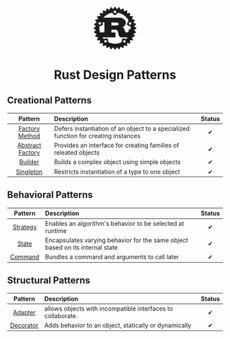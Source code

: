 <p align="center">
  <img src="/rust-logo.png" height="100">
  <h1 align="center">
    Rust Design Patterns
  </h1>
</p>

## Creational Patterns

| Pattern | Description | Status |
|:-------:|:----------- |:------:|
| [Factory Method](/creational/factory.rs) | Defers instantiation of an object to a specialized function for creating instances | ✔ |
| [Abstract Factory](/creational/abstract_factory.rs) | Provides an interface for creating families of releated objects | ✔ |
| [Builder](/creational/builder.rs) | Builds a complex object using simple objects | ✔ |
| [Singleton](/creational/singleton.rs) | Restricts instantiation of a type to one object | ✔ |


## Behavioral Patterns
| Pattern | Description | Status |
|:-------:|:----------- |:------:|
| [Strategy](/behavioral/strategy.rs) | Enables an algorithm's behavior to be selected at runtime | ✔ |
| [State](/behavioral/state.rs) | Encapsulates varying behavior for the same object based on its internal state | ✔ |
| [Command](/behavioral/command.rs) | Bundles a command and arguments to call later | ✔ |



## Structural Patterns

| Pattern | Description | Status |
|:-------:|:----------- |:------:|
| [Adapter](/structural/adapter.rs) | allows objects with incompatible interfaces to collaborate. | ✔ |
| [Decorator](/structural/decorator.rs) | Adds behavior to an object, statically or dynamically | ✔ |
